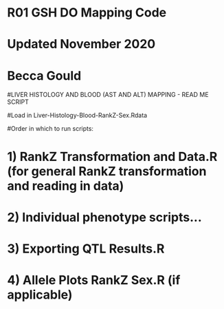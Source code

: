 # R01 GSH DO Mapping Code 
# Updated November 2020
# Becca Gould 

#LIVER HISTOLOGY AND BLOOD (AST AND ALT) MAPPING - READ ME SCRIPT

#Load in Liver-Histology-Blood-RankZ-Sex.Rdata

#Order in which to run scripts:

# 1) RankZ Transformation and Data.R (for general RankZ transformation and reading in data)
# 2) Individual phenotype scripts...
# 3) Exporting QTL Results.R
# 4) Allele Plots RankZ Sex.R (if applicable)


